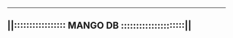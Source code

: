 ----------------------------------------------------
||::::::::::::::::: MANGO DB :::::::::::::::::::::||
----------------------------------------------------
